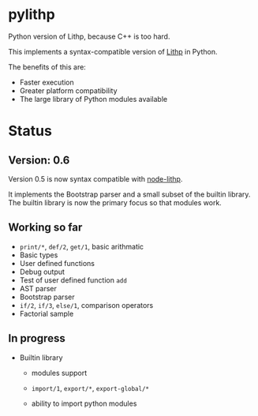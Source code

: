 # pylithp
Python version of Lithp, because C++ is too hard.

This implements a syntax-compatible version of [Lithp](https://github.com/andrakis/node-lithp) in Python.

The benefits of this are:

* Faster execution
* Greater platform compatibility
* The large library of Python modules available

# Status

## Version: 0.6

Version 0.5 is now syntax compatible with [node-lithp](https://github.com/andrakis/node-lithp).

It implements the Bootstrap parser and a small subset of the builtin library. The builtin library
is now the primary focus so that modules work.

## Working so far

* `print/*`, `def/2`, `get/1`, basic arithmatic
* Basic types
* User defined functions
* Debug output
* Test of user defined function `add`
* AST parser
* Bootstrap parser
* `if/2`, `if/3`, `else/1`, comparison operators
* Factorial sample

## In progress

* Builtin library

  * modules support

  * `import/1`, `export/*`, `export-global/*`

  * ability to import python modules